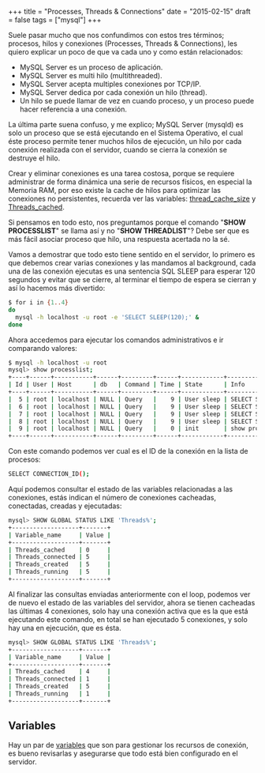 +++
title = "Processes, Threads & Connections"
date = "2015-02-15"
draft = false
tags = ["mysql"]
+++

Suele pasar mucho que nos confundimos con estos tres términos; procesos, hilos y conexiones (Processes, Threads & Connections), les quiero explicar un poco de que va cada uno y como están relacionados:

*   MySQL Server es un proceso de aplicación.
*   MySQL Server es multi hilo (multithreaded).
*   MySQL Server acepta multiples conexiones por TCP/IP.
*   MySQL Server dedica por cada conexión un hilo (thread).
*   Un hilo se puede llamar de vez en cuando proceso, y un proceso puede hacer referencia a una conexión.

La última parte suena confuso, y me explico; MySQL Server (mysqld) es solo un proceso que se está ejecutando en el Sistema Operativo, el cual éste proceso permite tener muchos hilos de ejecución, un hilo por cada conexión realizada con el servidor, cuando se cierra la conexión se destruye el hilo.

Crear y eliminar conexiones es una tarea costosa, porque se requiere administrar de forma dinámica una serie de recursos físicos, en especial la Memoria RAM, por eso existe la cache de hilos para optimizar las conexiones no persistentes, recuerda ver las variables: <a href="https://dev.mysql.com/doc/refman/5.6/en/server-system-variables.html#sysvar_thread_cache_size" target="_blank">thread_cache_size</a> y <a href="https://dev.mysql.com/doc/refman/5.6/en/server-status-variables.html#statvar_Threads_cached" target="_blank">Threads_cached</a>.

Si pensamos en todo esto, nos preguntamos porque el comando "**SHOW PROCESSLIST**" se llama así y no "**SHOW THREADLIST**"? Debe ser que es más fácil asociar proceso que hilo, una respuesta acertada no la sé.

Vamos a demostrar que todo esto tiene sentido en el servidor, lo primero es que debemos crear varias conexiones y las mandamos al background, cada una de las conexión ejecutas es una sentencia SQL SLEEP para esperar 120 segundos y evitar que se cierre, al terminar el tiempo de espera se cierran y así lo hacemos más divertido:

```bash
$ for i in {1..4}
do
  mysql -h localhost -u root -e 'SELECT SLEEP(120);' &
done
```

Ahora accedemos para ejecutar los comandos administrativos e ir comparando valores:

```bash
$ mysql -h localhost -u root
mysql> show processlist;
+----+------+-----------+------+---------+------+------------+-------------------+
| Id | User | Host      | db   | Command | Time | State      | Info              |
+----+------+-----------+------+---------+------+------------+-------------------+
|  5 | root | localhost | NULL | Query   |    9 | User sleep | SELECT SLEEP(120) |
|  6 | root | localhost | NULL | Query   |    9 | User sleep | SELECT SLEEP(120) |
|  7 | root | localhost | NULL | Query   |    9 | User sleep | SELECT SLEEP(120) |
|  8 | root | localhost | NULL | Query   |    9 | User sleep | SELECT SLEEP(120) |
|  9 | root | localhost | NULL | Query   |    0 | init       | show processlist  |
+----+------+-----------+------+---------+------+------------+-------------------+
```

Con este comando podemos ver cual es el ID de la conexión en la lista de procesos:

```bash
SELECT CONNECTION_ID();
```

Aquí podemos consultar el estado de las variables relacionadas a las conexiones, estás indican el número de conexiones cacheadas, conectadas, creadas y ejecutadas:

```bash
mysql> SHOW GLOBAL STATUS LIKE 'Threads%';
+-------------------+-------+
| Variable_name     | Value |
+-------------------+-------+
| Threads_cached    | 0     |
| Threads_connected | 5     |
| Threads_created   | 5     |
| Threads_running   | 5     |
+-------------------+-------+
```

Al finalizar las consultas enviadas anteriormente con el loop, podemos ver de nuevo el estado de las variables del servidor, ahora se tienen cacheadas las últimas 4 conexiones, solo hay una conexión activa que es la que está ejecutando este comando, en total se han ejecutado 5 conexiones, y solo hay una en ejecución, que es ésta.

```bash
mysql> SHOW GLOBAL STATUS LIKE 'Threads%';
+-------------------+-------+
| Variable_name     | Value |
+-------------------+-------+
| Threads_cached    | 4     |
| Threads_connected | 1     |
| Threads_created   | 5     |
| Threads_running   | 1     |
+-------------------+-------+
```

## Variables

Hay un par de [variables](https://dev.mysql.com/doc/refman/5.6/en/connection-threads.html) que son para gestionar los recursos de conexión, es bueno revisarlas y asegurarse que todo está bien configurado en el servidor.
